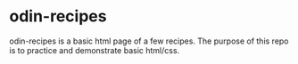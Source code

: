# odin-recipes
odin-recipes is a basic html page of a few recipes. The purpose of this repo is to practice and demonstrate basic html/css.
